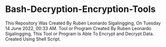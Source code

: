 # Bash-Decryption-Encryption-Tools
This Repository Was Created By Ruben Leonardo Sigalingging, On Tuesday 14 June 2022, 00:33 AM. Tool or Program Created By Ruben Leonardo Sigalingging, This Tool or Program Is Able To Encrypt and Decrypt Data. Created Using Shell Script.
